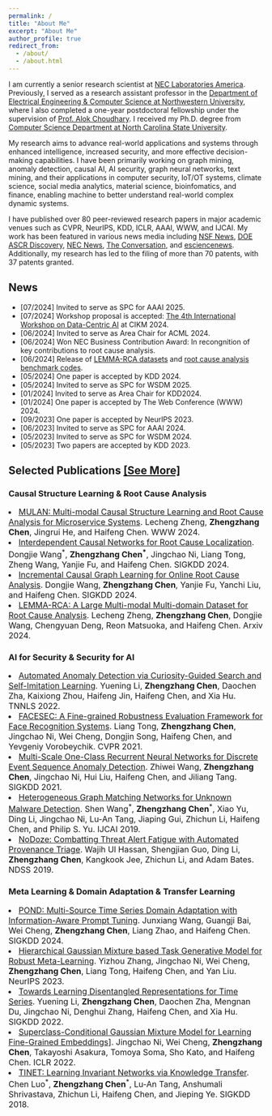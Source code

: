 ```yaml
---
permalink: /
title: "About Me"
excerpt: "About Me"
author_profile: true
redirect_from: 
  - /about/
  - /about.html
---
```



I am currently a senior research scientist at [NEC Laboratories America](https://www.nec-labs.com/research/data-science-system-security/people/zhengzhang-chen/). Previously, I served as a research assistant professor in the [Department of Electrical Engineering & Computer Science at Northwestern University](http://cucis.ece.northwestern.edu/members/zzc472/), where I also completed a one-year postdoctoral fellowship under the supervision of [Prof. Alok Choudhary](http://www.eecs.northwestern.edu/~choudhar/). I received my Ph.D. degree from [Computer Science Department at North Carolina State University](https://www.csc.ncsu.edu/). 

My research aims to advance real-world applications and systems through enhanced intelligence, increased security, and more effective decision-making capabilities. I have been primarily working on graph mining, anomaly detection, causal AI, AI security, graph neural networks, text mining, and their applications in computer security, IoT/OT systems, climate science, social media analytics, material science, bioinfomatics, and finance, enabling machine to better understand real-world complex dynamic systems. 

I have published over 80 peer-reviewed research papers in major academic venues such as CVPR, NeurIPS, KDD, ICLR, AAAI, WWW, and IJCAI. My work has been featured in various news media including [NSF News](https://www.nsf.gov/news/news_summ.jsp?cntn_id=125500&org=GEO&from=news), [DOE ASCR Discovery](https://ascr-discovery.science.doe.gov/2012/06/storm-tracking/), [NEC News](https://jpn.nec.com/press/201907/20190708_02.html), [The Conversation](https://theconversation.com/new-hurricane-detection-method-increases-predictability-9537), and [esciencenews](https://esciencenews.com/sources/physorg/2012/09/11/researchers.devise.more.accurate.method.predicting.hurricane.activity). Additionally, my research has led to the filing of more than 70 patents, with 37 patents granted.


News
-----
- \[07/2024\] Invited to serve as SPC for AAAI 2025.
- \[07/2024\] Workshop proposal is accepted: [The 4th International Workshop on Data-Centric AI](https://data-centric-ai-dev.github.io/CIKM2024/) at CIKM 2024.
- \[06/2024\] Invited to serve as Area Chair for ACML 2024.
- \[06/2024\] Won NEC Business Contribution Award: In recongnition of key contributions to root cause analysis.
- \[06/2024\] Release of [LEMMA-RCA datasets](https://lemma-rca.github.io/) and [root cause analysis benchmark codes](https://github.com/KnowledgeDiscovery/rca_baselines).
- \[05/2024\] One paper is accepted by KDD 2024.
- \[05/2024\] Invited to serve as SPC for WSDM 2025.
- \[01/2024\] Invited to serve as Area Chair for KDD2024.
- \[01/2024\] One paper is accepted by The Web Conference (WWW) 2024.
- \[09/2023\] One paper is accepted by NeurIPS 2023.
- \[06/2023\] Invited to serve as SPC for AAAI 2024.
- \[05/2023\] Invited to serve as SPC for WSDM 2024.
- \[05/2023\] Two papers are accepted by KDD 2023.


Selected Publications [\[See More\]](https://zhengzhangchen.github.io/publications/)
-----
<h3>Causal Structure Learning & Root Cause Analysis</h3> 
<li>  <font size="3"><a href="https://dl.acm.org/doi/pdf/10.1145/3589334.3645442?casa_token=CizaRDRo0wkAAAAA:v6hBm8JcZrLTrF7YsN5c2a5hY8fN6DGW1eliGL3lnvUTPg9pY1jvOiuUxB3WRmElIkgQIJBiUgX1" target="_blank" rel="nofollow"> MULAN: Multi-modal Causal Structure Learning and Root Cause Analysis for Microservice Systems</a>. Lecheng Zheng, <b>Zhengzhang Chen</b>, Jingrui He, and Haifeng Chen. WWW 2024. </font> </li>  
<li>  <font size="3"><a href="https://dl.acm.org/doi/pdf/10.1145/3580305.3599849?casa_token=EE8fPoXXW7wAAAAA:u9KHW3ufTkKBIvAHnk7TkgOEg0odOEuVggw1KJllI-eSD6e8h_p99Nfh-3ewDwCuYXDKMsd2BDl6" target="_blank" rel="nofollow"> Interdependent Causal Networks for Root Cause Localization</a>. Dongjie Wang<sup>*</sup>, <b>Zhengzhang Chen<sup>*</sup></b>, Jingchao Ni, Liang Tong, Zheng Wang, Yanjie Fu, and Haifeng Chen. SIGKDD 2024.</font> </li> 
<li>  <font size="3"><a href="https://dl.acm.org/doi/pdf/10.1145/3580305.3599392?casa_token=IdYFYuDrVycAAAAA:pqR-1OEhuKx_wpkyAsBy_9s-WbDDEkleSJ9Nzp4UPrspRba3bH1jPfhffI2ruWwgqD3697PUXfaX" target="_blank" rel="nofollow"> Incremental Causal Graph Learning for Online Root Cause Analysis</a>. Dongjie Wang, <b>Zhengzhang Chen</b>, Yanjie Fu, Yanchi Liu, and Haifeng Chen. SIGKDD 2024.</font> </li>  
<li>  <font size="3"><a href="https://arxiv.org/pdf/2406.05375" target="_blank" rel="nofollow"> LEMMA-RCA: A Large Multi-modal Multi-domain Dataset for Root Cause Analysis</a>. Lecheng Zheng, <b>Zhengzhang Chen</b>, Dongjie Wang, Chengyuan Deng, Reon Matsuoka, and Haifeng Chen. Arxiv 2024.</font> </li>  

<h3> AI for Security & Security for AI</h3> 
<li> <font size="3"><a href="https://ieeexplore.ieee.org/stamp/stamp.jsp?arnumber=9526875&casa_token=1KFB3ziNVV0AAAAA:bhZke8mw9DwsG7tLWU2F7zCEkiHBaiCR8VkdvadjC_mcsOY4wRC0jD3ym-EG8lUCu6FAJAs6&tag=1" target="_blank" rel="nofollow"> Automated Anomaly Detection via Curiosity-Guided Search and Self-Imitation Learning</a>. Yuening Li, <b>Zhengzhang Chen</b>, Daochen Zha, Kaixiong Zhou, Haifeng Jin, Haifeng Chen, and Xia Hu. TNNLS 2022.</font> </li> 
<li><font size="3"> <a href="https://openaccess.thecvf.com/content/CVPR2021/papers/Tong_FaceSec_A_Fine-Grained_Robustness_Evaluation_Framework_for_Face_Recognition_Systems_CVPR_2021_paper.pdf" target="_blank" rel="nofollow"> FACESEC: A Fine-grained Robustness Evaluation Framework for Face Recognition Systems</a>. Liang Tong, <b>Zhengzhang Chen</b>, Jingchao Ni, Wei Cheng, Dongjin Song, Haifeng Chen, and Yevgeniy Vorobeychik. CVPR 2021.</font> </li>  
<li> <font size="3"> <a href="https://dl.acm.org/doi/pdf/10.1145/3447548.3467125" target="_blank" rel="nofollow"> Multi-Scale One-Class Recurrent Neural Networks for Discrete Event Sequence Anomaly Detection</a>. Zhiwei Wang, <b>Zhengzhang Chen</b>, Jingchao Ni, Hui Liu, Haifeng Chen, and Jiliang Tang. SIGKDD 2021.</font>  </li> 
<li> <font size="3"> <a href="https://ieeexplore.ieee.org/stamp/stamp.jsp?arnumber=9006464&casa_token=ingu8NAUzXgAAAAA:o6oBVz7QgNDllyZlxnxIbJDzqpamCUCls5mXgRRRrjdtGpvGn0E4wtrVGBVcGPxx7umK3tZk" target="_blank" rel="nofollow"> Heterogeneous Graph Matching Networks for Unknown Malware Detection</a>. Shen Wang<sup>*</sup>, <b>Zhengzhang Chen</b><sup>*</sup>, Xiao Yu, Ding Li, Jingchao Ni, Lu-An Tang, Jiaping Gui, Zhichun Li, Haifeng Chen, and Philip S. Yu. IJCAI 2019.</font> </li> 
<li> <font size="3"> <a href="https://www.ndss-symposium.org/wp-content/uploads/2019/02/ndss2019_03B-1-3_UlHassan_paper.pdf" target="_blank" rel="nofollow"> NoDoze: Combatting Threat Alert Fatigue with Automated Provenance Triage</a>. Wajih Ul Hassan, Shengjian Guo, Ding Li, <b>Zhengzhang Chen</b>, Kangkook Jee, Zhichun Li, and Adam Bates. NDSS 2019.</font></li> 

<h3>Meta Learning & Domain Adaptation & Transfer Learning </h3> 
<li> <font size="3"> <a href="https://dl.acm.org/doi/pdf/10.1145/3637528.3671721" target="_blank" rel="nofollow"> POND: Multi-Source Time Series Domain Adaptation with Information-Aware Prompt Tuning</a>. Junxiang Wang, Guangji Bai, Wei Cheng, <b>Zhengzhang Chen</b>, Liang Zhao, and Haifeng Chen. SIGKDD 2024.</font> </li>
<li> <font size="3"> <a href="https://proceedings.neurips.cc/paper_files/paper/2023/file/982ca2640e64bf7a1908b028ebc8734a-Paper-Conference.pdf" target="_blank" rel="nofollow">Hierarchical Gaussian Mixture based Task Generative Model for Robust Meta-Learning</a>. Yizhou Zhang, Jingchao Ni, Wei Cheng, <b>Zhengzhang Chen</b>, Liang Tong, Haifeng Chen, and Yan Liu. NeurIPS 2023.</font></li>
<li> <font size="3"> <a href="https://dl.acm.org/doi/pdf/10.1145/3534678.3539140" target="_blank" rel="nofollow"> Towards Learning Disentangled Representations for Time Series</a>. Yuening Li, <b>Zhengzhang Chen</b>, Daochen Zha, Mengnan Du, Jingchao Ni, Denghui Zhang, Haifeng Chen, and Xia Hu. SIGKDD 2022.</font></li>
<li> <font size="3"> <a href="https://openreview.net/pdf?id=vds4SNooOe" target="_blank" rel="nofollow"> Superclass-Conditional Gaussian Mixture Model for Learning Fine-Grained Embeddings]</a>. Jingchao Ni, Wei Cheng, <b>Zhengzhang Chen</b>, Takayoshi Asakura, Tomoya Soma, Sho Kato, and Haifeng Chen. ICLR 2022.</font></li>
<li> <font size="3"> <a href="https://dl.acm.org/doi/pdf/10.1145/3219819.3220003" target="_blank" rel="nofollow"> TINET: Learning Invariant Networks via Knowledge Transfer</a>. Chen Luo<sup>*</sup>, <b>Zhengzhang Chen</b><sup>*</sup>, Lu-An Tang, Anshumali Shrivastava, Zhichun Li, Haifeng Chen, and Jieping Ye. SIGKDD 2018. </font></li>



<!-- A data-driven personal website
======
Like many other Jekyll-based GitHub Pages templates, academicpages makes you separate the website's content from its form. The content & metadata of your website are in structured markdown files, while various other files constitute the theme, specifying how to transform that content & metadata into HTML pages. You keep these various markdown (.md), YAML (.yml), HTML, and CSS files in a public GitHub repository. Each time you commit and push an update to the repository, the [GitHub pages](https://pages.github.com/) service creates static HTML pages based on these files, which are hosted on GitHub's servers free of charge.

Many of the features of dynamic content management systems (like Wordpress) can be achieved in this fashion, using a fraction of the computational resources and with far less vulnerability to hacking and DDoSing. You can also modify the theme to your heart's content without touching the content of your site. If you get to a point where you've broken something in Jekyll/HTML/CSS beyond repair, your markdown files describing your talks, publications, etc. are safe. You can rollback the changes or even delete the repository and start over -- just be sure to save the markdown files! Finally, you can also write scripts that process the structured data on the site, such as [this one](https://github.com/academicpages/academicpages.github.io/blob/master/talkmap.ipynb) that analyzes metadata in pages about talks to display [a map of every location you've given a talk](https://academicpages.github.io/talkmap.html).

Getting started
======
1. Register a GitHub account if you don't have one and confirm your e-mail (required!)
1. Fork [this repository](https://github.com/academicpages/academicpages.github.io) by clicking the "fork" button in the top right. 
1. Go to the repository's settings (rightmost item in the tabs that start with "Code", should be below "Unwatch"). Rename the repository "[your GitHub username].github.io", which will also be your website's URL.
1. Set site-wide configuration and create content & metadata (see below -- also see [this set of diffs](http://archive.is/3TPas) showing what files were changed to set up [an example site](https://getorg-testacct.github.io) for a user with the username "getorg-testacct")
1. Upload any files (like PDFs, .zip files, etc.) to the files/ directory. They will appear at https://[your GitHub username].github.io/files/example.pdf.  
1. Check status by going to the repository settings, in the "GitHub pages" section

Site-wide configuration
------
The main configuration file for the site is in the base directory in [_config.yml](https://github.com/academicpages/academicpages.github.io/blob/master/_config.yml), which defines the content in the sidebars and other site-wide features. You will need to replace the default variables with ones about yourself and your site's github repository. The configuration file for the top menu is in [_data/navigation.yml](https://github.com/academicpages/academicpages.github.io/blob/master/_data/navigation.yml). For example, if you don't have a portfolio or blog posts, you can remove those items from that navigation.yml file to remove them from the header. 

Create content & metadata
------
For site content, there is one markdown file for each type of content, which are stored in directories like _publications, _talks, _posts, _teaching, or _pages. For example, each talk is a markdown file in the [_talks directory](https://github.com/academicpages/academicpages.github.io/tree/master/_talks). At the top of each markdown file is structured data in YAML about the talk, which the theme will parse to do lots of cool stuff. The same structured data about a talk is used to generate the list of talks on the [Talks page](https://academicpages.github.io/talks), each [individual page](https://academicpages.github.io/talks/2012-03-01-talk-1) for specific talks, the talks section for the [CV page](https://academicpages.github.io/cv), and the [map of places you've given a talk](https://academicpages.github.io/talkmap.html) (if you run this [python file](https://github.com/academicpages/academicpages.github.io/blob/master/talkmap.py) or [Jupyter notebook](https://github.com/academicpages/academicpages.github.io/blob/master/talkmap.ipynb), which creates the HTML for the map based on the contents of the _talks directory).

**Markdown generator**

I have also created [a set of Jupyter notebooks](https://github.com/academicpages/academicpages.github.io/tree/master/markdown_generator
) that converts a CSV containing structured data about talks or presentations into individual markdown files that will be properly formatted for the academicpages template. The sample CSVs in that directory are the ones I used to create my own personal website at stuartgeiger.com. My usual workflow is that I keep a spreadsheet of my publications and talks, then run the code in these notebooks to generate the markdown files, then commit and push them to the GitHub repository.

How to edit your site's GitHub repository
------
Many people use a git client to create files on their local computer and then push them to GitHub's servers. If you are not familiar with git, you can directly edit these configuration and markdown files directly in the github.com interface. Navigate to a file (like [this one](https://github.com/academicpages/academicpages.github.io/blob/master/_talks/2012-03-01-talk-1.md) and click the pencil icon in the top right of the content preview (to the right of the "Raw | Blame | History" buttons). You can delete a file by clicking the trashcan icon to the right of the pencil icon. You can also create new files or upload files by navigating to a directory and clicking the "Create new file" or "Upload files" buttons. 

Example: editing a markdown file for a talk
![Editing a markdown file for a talk](/images/editing-talk.png)

For more info
------
More info about configuring academicpages can be found in [the guide](https://academicpages.github.io/markdown/). The [guides for the Minimal Mistakes theme](https://mmistakes.github.io/minimal-mistakes/docs/configuration/) (which this theme was forked from) might also be helpful. -->
